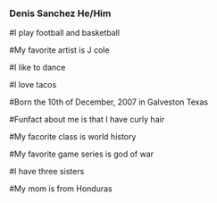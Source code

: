 ### Denis Sanchez He/Him
#I play football and basketball

#My favorite artist is J cole

#I like to dance

#I love tacos

#Born the 10th of December, 2007 in Galveston Texas

#Funfact about me is that I have curly hair

#My facorite class is world history

#My favorite game series is god of war

#I have three sisters

#My mom is from Honduras
